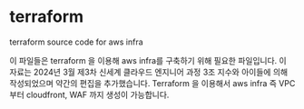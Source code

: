 # terraform
terraform source code for aws infra

이 파일들은 terraform 을 이용해 aws infra를 구축하기 위해 필요한 파일입니다.
이 자료는 2024년 3월 제3차 신세계 클라우드 엔지니어 과정 3조 지수와 아이들에 의해 작성되었으며 약간의 편집을 추가했습니다.
Terraform 을 이용해서 aws infra 즉 VPC 부터 cloudfront, WAF 까지 생성이 가능합니다.
